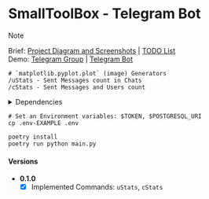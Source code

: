 # SmallToolBox - Telegram Bot

> [!NOTE]
> Brief: [Project Diagram and Screenshots](./readme/SCREENSHOTS.md) | [TODO List](./readme/TODO.md)\
> Demo: [Telegram Group](https://t.me/smalltoolbox) | [Telegram Bot](https://t.me/smalltoolboxbot)

```
# `matplotlib.pyplot.plot` (image) Generators
/uStats - Sent Messages count in Chats
/cStats - Sent Messages and Users count
```

<details>
<summary>Dependencies</summary>
<pre>
psql -V               # psql (PostgreSQL) 15.7 (Ubuntu 15.7-0ubuntu0.23.10.1)
poetry -V             # Poetry (version 1.8.3)
poetry run python -V  # Python 3.11.6
</pre>
</details>

```
# Set an Environment variables: $TOKEN, $POSTGRESQL_URI
cp .env-EXAMPLE .env

poetry install
poetry run python main.py
```

#### Versions
- **0.1.0**
  - [x] Implemented Commands: `uStats`, `cStats`
